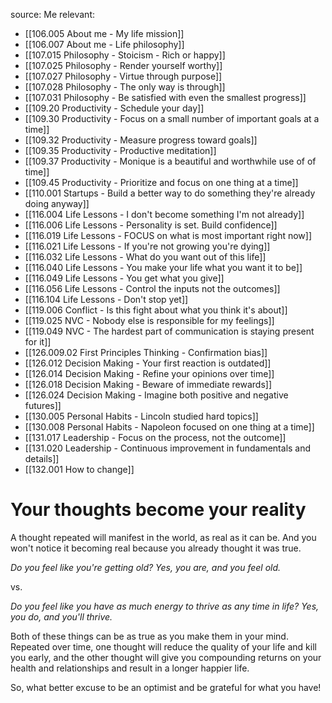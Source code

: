 source: Me
relevant:
- [[106.005 About me - My life mission]]
- [[106.007 About me - Life philosophy]]
- [[107.015 Philosophy - Stoicism - Rich or happy]]
- [[107.025 Philosophy - Render yourself worthy]]
- [[107.027 Philosophy - Virtue through purpose]]
- [[107.028 Philosophy - The only way is through]]
- [[107.031 Philosophy - Be satisfied with even the smallest progress]]
- [[109.20 Productivity - Schedule your day]]
- [[109.30 Productivity - Focus on a small number of important goals at a time]]
- [[109.32 Productivity - Measure progress toward goals]]
- [[109.35 Productivity - Productive meditation]]
- [[109.37 Productivity - Monique is a beautiful and worthwhile use of of time]]
- [[109.45 Productivity - Prioritize and focus on one thing at a time]]
- [[110.001 Startups - Build a better way to do something they're already doing anyway]]
- [[116.004 Life Lessons - I don't become something I'm not already]]
- [[116.006 Life Lessons - Personality is set. Build confidence]]
- [[116.019 Life Lessons - FOCUS on what is most important right now]]
- [[116.021 Life Lessons - If you're not growing you're dying]]
- [[116.032 Life Lessons - What do you want out of this life]]
- [[116.040 Life Lessons - You make your life what you want it to be]]
- [[116.049 Life Lessons - You get what you give]]
- [[116.056 Life Lessons - Control the inputs not the outcomes]]
- [[116.104 Life Lessons - Don't stop yet]]
- [[119.006 Conflict - Is this fight about what you think it's about]]
- [[119.025 NVC - Nobody else is responsible for my feelings]]
- [[119.049 NVC - The hardest part of communication is staying present for it]]
- [[126.009.02 First Principles Thinking - Confirmation bias]]
- [[126.012 Decision Making - Your first reaction is outdated]]
- [[126.014 Decision Making - Refine your opinions over time]]
- [[126.018 Decision Making - Beware of immediate rewards]]
- [[126.024 Decision Making - Imagine both positive and negative futures]]
- [[130.005 Personal Habits - Lincoln studied hard topics]]
- [[130.008 Personal Habits - Napoleon focused on one thing at a time]]
- [[131.017 Leadership - Focus on the process, not the outcome]]
- [[131.020 Leadership - Continuous improvement in fundamentals and details]]
- [[132.001 How to change]]

# Your thoughts become your reality

A thought repeated will manifest in the world, as real as it can be. And you won't notice it becoming real because you already thought it was true.

_Do you feel like you're getting old? Yes, you are, and you feel old._

vs.

_Do you feel like you have as much energy to thrive as any time in life? Yes, you do, and you'll thrive._

Both of these things can be as true as you make them in your mind. Repeated over time, one thought will reduce the quality of your life and kill you early, and the other thought will give you compounding returns on your health and relationships and result in a longer happier life.

So, what better excuse to be an optimist and be grateful for what you have!